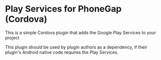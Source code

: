 # Play Services for PhoneGap (Cordova)

This is a simple Cordova plugin that adds the Google Play Services to your project 

This plugin should be used by plugin authors as a dependency, if their plugin's Android native code requires the Play Services.

